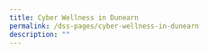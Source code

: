 ```yaml
---
title: Cyber Wellness in Dunearn
permalink: /dss-pages/cyber-wellness-in-dunearn
description: ""
---
```

